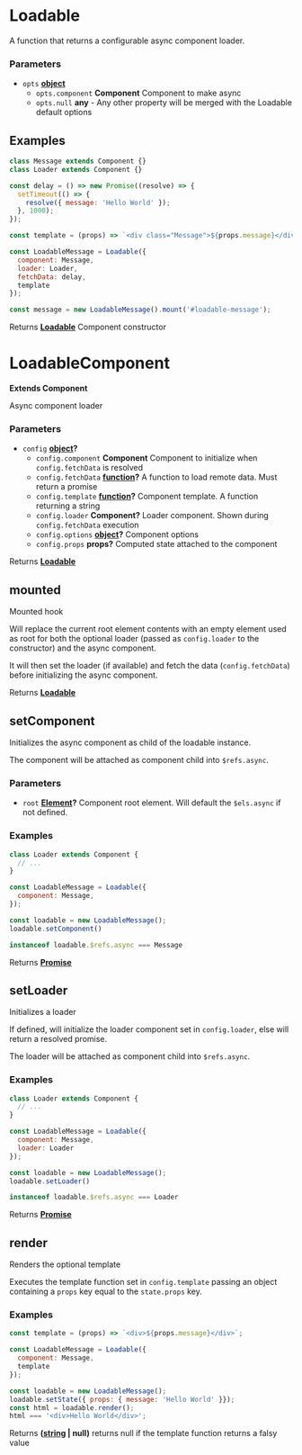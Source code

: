 <!-- Generated by documentation.js. Update this documentation by updating the source code. -->

# Loadable

A function that returns a configurable async component loader.

### Parameters

-   `opts` **[object][1]** 
    -   `opts.component` **Component** Component to make async
    -   `opts.null` **any** -   Any other property will be merged with the Loadable default options

## Examples

```javascript
class Message extends Component {}
class Loader extends Component {}

const delay = () => new Promise((resolve) => {
  setTimeout(() => {
    resolve({ message: 'Hello World' });
  }, 1000);
});

const template = (props) => `<div class="Message">${props.message}</div>`;

const LoadableMessage = Loadable({
  component: Message,
  loader: Loader,
  fetchData: delay,
  template
});

const message = new LoadableMessage().mount('#loadable-message');
```

Returns **[Loadable][2]** Component constructor

# LoadableComponent

**Extends Component**

Async component loader

### Parameters

-   `config` **[object][1]?** 
    -   `config.component` **Component** Component to initialize when `config.fetchData` is resolved
    -   `config.fetchData` **[function][3]?** A function to load remote data. Must return a promise
    -   `config.template` **[function][3]?** Component template. A function returning a string
    -   `config.loader` **Component?** Loader component. Shown during `config.fetchData` execution
    -   `config.options` **[object][1]?** Component options
    -   `config.props` **props?** Computed state attached to the component

Returns **[Loadable][2]** 

## mounted

Mounted hook

Will replace the current root element contents with an empty element used as root for both the optional loader (passed as `config.loader` to the constructor)
and the async component.

It will then set the loader (if available) and fetch the data (`config.fetchData`) before initializing the async component.

Returns **[Loadable][2]** 

## setComponent

Initializes the async component as child of the loadable instance.

The component will be attached as component child into `$refs.async`.

### Parameters

-   `root` **[Element][4]?** Component root element. Will default the `$els.async` if not defined.

### Examples

```javascript
class Loader extends Component {
  // ...
}

const LoadableMessage = Loadable({
  component: Message,
});

const loadable = new LoadableMessage();
loadable.setComponent()

instanceof loadable.$refs.async === Message
```

Returns **[Promise][5]** 

## setLoader

Initializes a loader

If defined, will initialize the loader component set in `config.loader`,
else will return a resolved promise.

The loader will be attached as component child into `$refs.async`.

### Examples

```javascript
class Loader extends Component {
  // ...
}

const LoadableMessage = Loadable({
  component: Message,
  loader: Loader
});

const loadable = new LoadableMessage();
loadable.setLoader()

instanceof loadable.$refs.async === Loader
```

Returns **[Promise][5]** 

## render

Renders the optional template

Executes the template function set in `config.template` passing an object containing a `props`
key equal to the `state.props` key.

### Examples

```javascript
const template = (props) => `<div>${props.message}</div>`;

const LoadableMessage = Loadable({
  component: Message,
  template
});

const loadable = new LoadableMessage();
loadable.setState({ props: { message: 'Hello World' }});
const html = loadable.render();
html === '<div>Hello World</div>';
```

Returns **([string][6] | null)** returns null if the template function returns a falsy value

[1]: https://developer.mozilla.org/docs/Web/JavaScript/Reference/Global_Objects/Object

[2]: #loadable

[3]: https://developer.mozilla.org/docs/Web/JavaScript/Reference/Statements/function

[4]: https://developer.mozilla.org/docs/Web/API/Element

[5]: https://developer.mozilla.org/docs/Web/JavaScript/Reference/Global_Objects/Promise

[6]: https://developer.mozilla.org/docs/Web/JavaScript/Reference/Global_Objects/String
